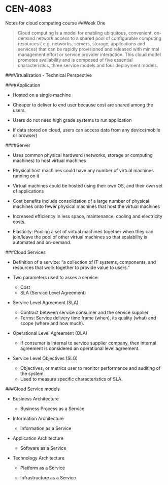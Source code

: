# CEN-4083
Notes for cloud computing course
##Week One
>Cloud computing is a model for enabling ubiquitous, convenient, on-demand network access to a shared pool of configurable computing resources ( e.g. networks, servers, storage, applications and services) that can be rapidly provisioned and released with minimal management effort or service provider interaction.  This cloud model promotes availability and is composed of five essential characteristics, three service models and four deployment models.

###Virtualization - Technical Perspective

####Application

* Hosted on a single machine

* Cheaper to deliver to end user because cost are shared among the users.

* Users do not need high grade systems to run application

* If data stored on cloud, users can access data from any device(mobile or browser)

####Server

* Uses common physical hardward (networks, storage or computing machines) to host virtual machines

* Physical host machines could have any number of virtual machines running on it

* Virtual machines could be hosted using their own OS, and their own set of applications

* Cost benefits include consolidation of a large number of physical machines onto fewer physical machines that host the virtual machines

* Increased efficiency in less space, maintenance, cooling and electricity costs.

* Elasticity: Pooling a set of virtual machines together when they can join/leave the pool of other virtual machines so that scalability is automated and on-demand.

###Cloud Services

* Definition of a service: “a collection of IT systems, components, and resources that work together to provide value to users.”

* Two parameters used to asses a service:

  * Cost
  * SLA (Service Level Agreement)

* Service Level Agreement (SLA)

  * Contract between service consumer and the service supplier
  * Terms: Service delivery time frame (when), its quality (what) and scope (where and how much).

* Operational Level Agreement (OLA)

  * If consumer is internal to service supplier company, then internal agreement is considered an operational level agreement.

* Service Level Objectives (SLO)

  * Objectives, or metrics user to monitor performance and auditing of the system.
  * Used to measure specific characteristics of SLA.

###Cloud Service models

* Business Architecture

  * Business Process as a Service

* Information Architecture

  * Information as a Service

* Application Architecture

  * Software as a Service

* Technology Architecture

  * Platform as a Service

  * Infrastructure as a Service
